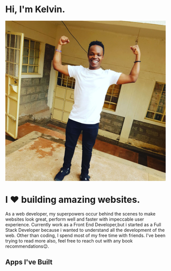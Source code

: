 # Hi, I'm Kelvin.

![Image showing me, Kelvin Mutuota](./assets/me.jpg)

# I ❤ building amazing websites.

As a web developer, my superpowers occur behind the scenes to make websites look great, perform well and faster with impeccable user experience. Currently work as a Front End Developer,but i started as a Full Stack Developer because i wanted to understand all the development of the web. Other than coding, I spend most of my free time with friends. I've been trying to read more also, feel free to reach out with any book recommendations😉.

## Apps I've Built
<!-- Todo: Add couple of projects -->
